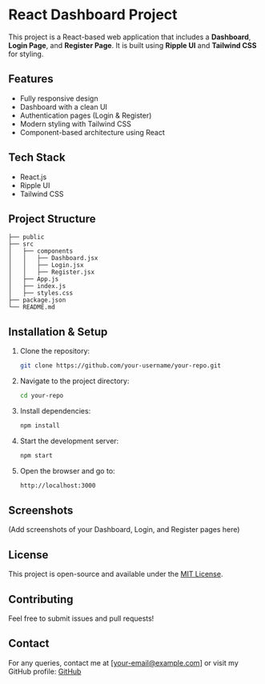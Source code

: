 # React Dashboard Project

This project is a React-based web application that includes a **Dashboard**, **Login Page**, and **Register Page**. It is built using **Ripple UI** and **Tailwind CSS** for styling.

## Features
- Fully responsive design
- Dashboard with a clean UI
- Authentication pages (Login & Register)
- Modern styling with Tailwind CSS
- Component-based architecture using React

## Tech Stack
- React.js
- Ripple UI
- Tailwind CSS

## Project Structure
```
├── public
├── src
│   ├── components
│   │   ├── Dashboard.jsx
│   │   ├── Login.jsx
│   │   ├── Register.jsx
│   ├── App.js
│   ├── index.js
│   ├── styles.css
├── package.json
└── README.md
```

## Installation & Setup
1. Clone the repository:
   ```sh
   git clone https://github.com/your-username/your-repo.git
   ```
2. Navigate to the project directory:
   ```sh
   cd your-repo
   ```
3. Install dependencies:
   ```sh
   npm install
   ```
4. Start the development server:
   ```sh
   npm start
   ```
5. Open the browser and go to:
   ```sh
   http://localhost:3000
   ```

## Screenshots
(Add screenshots of your Dashboard, Login, and Register pages here)

## License
This project is open-source and available under the [MIT License](LICENSE).

## Contributing
Feel free to submit issues and pull requests!

## Contact
For any queries, contact me at [your-email@example.com] or visit my GitHub profile: [GitHub](https://github.com/your-username)

